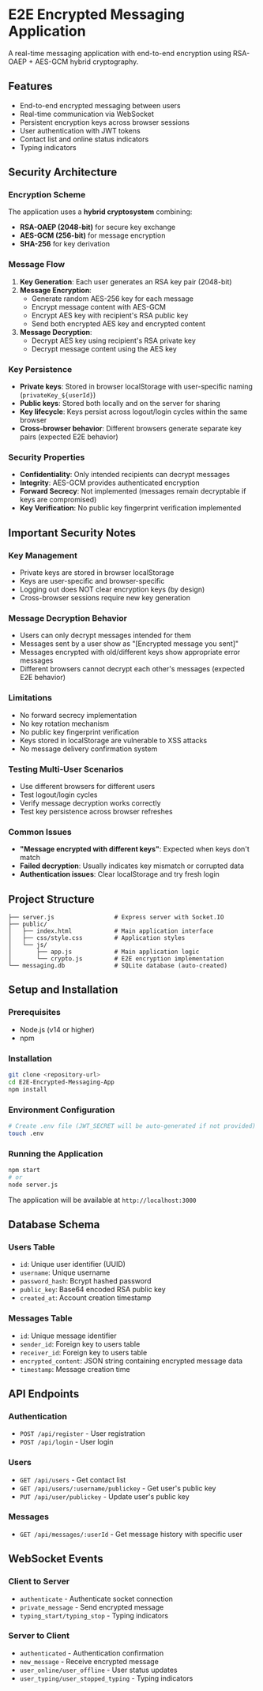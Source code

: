 # E2E Encrypted Messaging Application

A real-time messaging application with end-to-end encryption using RSA-OAEP + AES-GCM hybrid cryptography.

## Features

- End-to-end encrypted messaging between users
- Real-time communication via WebSocket
- Persistent encryption keys across browser sessions
- User authentication with JWT tokens
- Contact list and online status indicators
- Typing indicators

## Security Architecture

### Encryption Scheme
The application uses a **hybrid cryptosystem** combining:
- **RSA-OAEP (2048-bit)** for secure key exchange
- **AES-GCM (256-bit)** for message encryption
- **SHA-256** for key derivation

### Message Flow
1. **Key Generation**: Each user generates an RSA key pair (2048-bit)
2. **Message Encryption**: 
   - Generate random AES-256 key for each message
   - Encrypt message content with AES-GCM
   - Encrypt AES key with recipient's RSA public key
   - Send both encrypted AES key and encrypted content
3. **Message Decryption**:
   - Decrypt AES key using recipient's RSA private key
   - Decrypt message content using the AES key

### Key Persistence
- **Private keys**: Stored in browser localStorage with user-specific naming (`privateKey_${userId}`)
- **Public keys**: Stored both locally and on the server for sharing
- **Key lifecycle**: Keys persist across logout/login cycles within the same browser
- **Cross-browser behavior**: Different browsers generate separate key pairs (expected E2E behavior)

### Security Properties
- **Confidentiality**: Only intended recipients can decrypt messages
- **Integrity**: AES-GCM provides authenticated encryption
- **Forward Secrecy**: Not implemented (messages remain decryptable if keys are compromised)
- **Key Verification**: No public key fingerprint verification implemented

## Important Security Notes

### Key Management
- Private keys are stored in browser localStorage
- Keys are user-specific and browser-specific
- Logging out does NOT clear encryption keys (by design)
- Cross-browser sessions require new key generation

### Message Decryption Behavior
- Users can only decrypt messages intended for them
- Messages sent by a user show as "[Encrypted message you sent]"
- Messages encrypted with old/different keys show appropriate error messages
- Different browsers cannot decrypt each other's messages (expected E2E behavior)

### Limitations
- No forward secrecy implementation
- No key rotation mechanism
- No public key fingerprint verification
- Keys stored in localStorage are vulnerable to XSS attacks
- No message delivery confirmation system

### Testing Multi-User Scenarios
- Use different browsers for different users
- Test logout/login cycles
- Verify message decryption works correctly
- Test key persistence across browser refreshes

### Common Issues
- **"Message encrypted with different keys"**: Expected when keys don't match
- **Failed decryption**: Usually indicates key mismatch or corrupted data
- **Authentication issues**: Clear localStorage and try fresh login

## Project Structure

```
├── server.js                 # Express server with Socket.IO
├── public/
│   ├── index.html            # Main application interface
│   ├── css/style.css         # Application styles
│   └── js/
│       ├── app.js            # Main application logic
│       └── crypto.js         # E2E encryption implementation
└── messaging.db              # SQLite database (auto-created)
```

## Setup and Installation

### Prerequisites
- Node.js (v14 or higher)
- npm

### Installation
```bash
git clone <repository-url>
cd E2E-Encrypted-Messaging-App
npm install
```

### Environment Configuration
```bash
# Create .env file (JWT_SECRET will be auto-generated if not provided)
touch .env
```

### Running the Application
```bash
npm start
# or
node server.js
```

The application will be available at `http://localhost:3000`

## Database Schema

### Users Table
- `id`: Unique user identifier (UUID)
- `username`: Unique username
- `password_hash`: Bcrypt hashed password
- `public_key`: Base64 encoded RSA public key
- `created_at`: Account creation timestamp

### Messages Table
- `id`: Unique message identifier
- `sender_id`: Foreign key to users table
- `receiver_id`: Foreign key to users table
- `encrypted_content`: JSON string containing encrypted message data
- `timestamp`: Message creation time

## API Endpoints

### Authentication
- `POST /api/register` - User registration
- `POST /api/login` - User login

### Users
- `GET /api/users` - Get contact list
- `GET /api/users/:username/publickey` - Get user's public key
- `PUT /api/user/publickey` - Update user's public key

### Messages
- `GET /api/messages/:userId` - Get message history with specific user

## WebSocket Events

### Client to Server
- `authenticate` - Authenticate socket connection
- `private_message` - Send encrypted message
- `typing_start/typing_stop` - Typing indicators

### Server to Client
- `authenticated` - Authentication confirmation
- `new_message` - Receive encrypted message
- `user_online/user_offline` - User status updates
- `user_typing/user_stopped_typing` - Typing indicators




